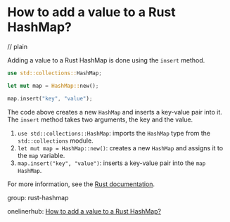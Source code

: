 # How to add a value to a Rust HashMap?
// plain

Adding a value to a Rust HashMap is done using the `insert` method.

```rust
use std::collections::HashMap;

let mut map = HashMap::new();

map.insert("key", "value");
```

The code above creates a new `HashMap` and inserts a key-value pair into it. The `insert` method takes two arguments, the key and the value.

1. `use std::collections::HashMap`: imports the `HashMap` type from the `std::collections` module.
2. `let mut map = HashMap::new()`: creates a new `HashMap` and assigns it to the `map` variable.
3. `map.insert("key", "value")`: inserts a key-value pair into the `map` `HashMap`.

For more information, see the [Rust documentation](https://doc.rust-lang.org/std/collections/struct.HashMap.html).

group: rust-hashmap

onelinerhub: [How to add a value to a Rust HashMap?](https://onelinerhub.com/rust/how-to-add-a-value-to-a-rust-hashmap)